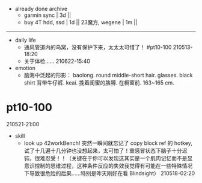 - already done archive
    - garmin sync | 3d ||
    - buy 4T hdd, ssd | 1d || 23魔方, wegene | 1m ||
- ---
- daily life
    - 通风管道内的鸟窝，没有保护下来，太太太可惜了！ #pt10-100
210513-18:20
    - 关于体检……
210622-15:40
- emotion
    - 脑海中泛起的形影：
baolong.
round middle-short hair. glasses.
black shirt
背带牛仔裤. keai.
挽着闺蜜的胳膊. 在橱窗前.
163~165 cm.
# pt10-100
210521-21:00
- skill
    - look up 42workBench!
突然一瞬间就忘记了 copy block ref 的 hotkey, 试了十几遍十几分钟也没想起来，太可怕了！重感冒状态下脑子十分迟钝，很难忍受！！（关键在于你可以发现这其实是一个肌肉记忆而不是显意识控制的思维过程，这种条件反应的失效我觉得有可能在一些特殊情况下导致很危险的后果……特别是昨天刚好在看 Blindsight）
210518-02:20
